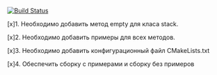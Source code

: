 [![Build Status](https://travis-ci.org/sasessw/homework1.svg?branch=master)](https://travis-ci.org/sasessw/homework1)

[x]1. Необходимо добавить метод empty для класа stack.

[x]2. Необходимо добавить примеры для всех методов.

[x]3. Необходимо добавить конфигурационный файл CMakeLists.txt

[x]4. Обеспечить сборку с примерами и сборку без примеров
